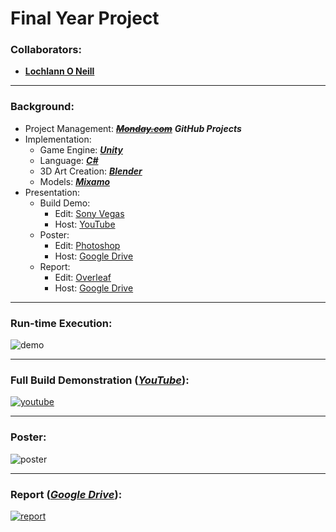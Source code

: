 <!--https://github.com/darsaveli/Readme-Markdown-Syntax-->

# Final Year Project

### Collaborators:
* **[Lochlann O Neill](https://www.lochlannoneill.com/)**

-----

### Background:
* Project Management: ~~***[Monday.com](https://lochlannoneill.monday.com/boards/3393810677)***~~ ***GitHub Projects***
* Implementation:
  * Game Engine: ***[Unity](https://unity.com/)***
  * Language: ***[C#](https://learn.microsoft.com/en-us/dotnet/csharp/)***
  * 3D Art Creation: ***[Blender](https://www.blender.org/)***
  * Models: ***[Mixamo](https://www.mixamo.com/)***
* Presentation:
  * Build Demo:
    * Edit: [Sony Vegas](https://www.vegascreativesoftware.com/ie/vegas-pro/?AffiliateID=50&phash=1yqXHIJuhlvg4kKM&utm_source=Linkshare&utm_medium=Affiliate&utm_campaign=Affiliate_Linkshare&siteID=PPkX79_c.b0-9K1Mq8iXGe0BlboH4PVIxQ&name=FlexOffers.com)
    * Host: [YouTube](https://www.youtube.com/watch?v=FLddmNlQsmI)
  * Poster:
    * Edit: [Photoshop](https://www.adobe.com/ie/products/photoshop.html)
    * Host: [Google Drive](https://drive.google.com/file/d/1sk88DlI9UdWa6x65zPiF8p1fSTGqSWin/view?usp=sharing)
  * Report:
    * Edit: [Overleaf](https://www.overleaf.com/project/631c9185df013681e446c601)
    * Host: [Google Drive](https://drive.google.com/file/d/1BhyH0ZYfyij9_DidtuW9Glae_oQekhwR/view?usp=sharing)


-----

### Run-time Execution:
![demo](https://github.com/lochlannoneill/INTR8016-FinalYearProject-Unity/blob/main/Presentation/demo.gif?raw=true)  

-----

### Full Build Demonstration **(*[YouTube](https://www.youtube.com/watch?v=FLddmNlQsmI&ab_channel=LochlannONeill)*)**:
[![youtube](https://github.com/lochlannoneill/INTR8016-FinalYearProject-Unity/blob/main/Presentation/images_presentation_implementation/testing.png?raw=true)](https://www.youtube.com/watch?v=FLddmNlQsmI)  
<!--
<iframe width="560" height="315" src="https://www.youtube.com/embed/FLddmNlQsmI" title="YouTube video player" frameborder="0" allow="accelerometer; autoplay; clipboard-write; encrypted-media; gyroscope; picture-in-picture; web-share" allowfullscreen>   </iframe>
-->

-----

### Poster:
![poster](https://github.com/lochlannoneill/INTR8016-FinalYearProject-Unity/blob/main/Presentation/poster.png?raw=true)  

-----

### Report **(*[Google Drive](https://drive.google.com/file/d/1BhyH0ZYfyij9_DidtuW9Glae_oQekhwR/view)*)**:
[![report](https://github.com/lochlannoneill/INTR8016-FinalYearProject-Unity/blob/main/Presentation/images_report/report.png?raw=true)](https://drive.google.com/file/d/1BhyH0ZYfyij9_DidtuW9Glae_oQekhwR/view?usp=sharing)  
